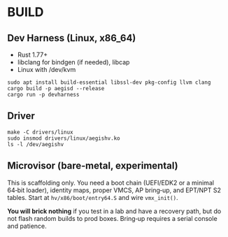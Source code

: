 # BUILD

## Dev Harness (Linux, x86_64)
- Rust 1.77+
- libclang for bindgen (if needed), libcap
- Linux with /dev/kvm
```
sudo apt install build-essential libssl-dev pkg-config llvm clang
cargo build -p aegisd --release
cargo run -p devharness
```

## Driver
```
make -C drivers/linux
sudo insmod drivers/linux/aegishv.ko
ls -l /dev/aegishv
```

## Microvisor (bare‑metal, experimental)
This is scaffolding only. You need a boot chain (UEFI/EDK2 or a minimal 64‑bit loader), identity maps,
proper VMCS, AP bring‑up, and EPT/NPT S2 tables. Start at `hv/x86/boot/entry64.S` and wire `vmx_init()`.

**You will brick nothing** if you test in a lab and have a recovery path, but do not flash random builds
to prod boxes. Bring‑up requires a serial console and patience.
